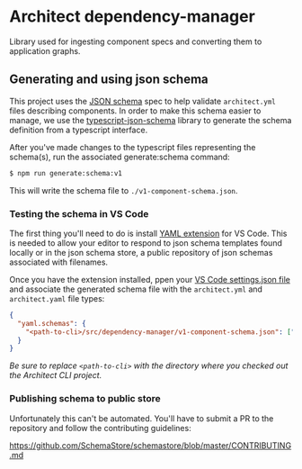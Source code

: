 Architect dependency-manager
=============

Library used for ingesting component specs and converting them to application graphs.

## Generating and using json schema

This project uses the [JSON schema](https://json-schema.org/) spec to help validate `architect.yml` files describing components. In order to make this schema easier to manage, we use the [typescript-json-schema]() library to generate the schema definition from a typescript interface.

After you've made changes to the typescript files representing the schema(s), run the associated generate:schema command:

```sh
$ npm run generate:schema:v1
```

This will write the schema file to `./v1-component-schema.json`.

### Testing the schema in VS Code

The first thing you'll need to do is install [YAML extension](https://marketplace.visualstudio.com/items?itemName=redhat.vscode-yaml) for VS Code. This is needed to allow your editor to respond to json schema templates found locally or in the json schema store, a public repository of json schemas associated with filenames.

Once you have the extension installed, ppen your [VS Code settings.json file](https://code.visualstudio.com/docs/getstarted/settings#_settings-file-locations) and associate the generated schema file with the `architect.yml` and `architect.yaml` file types:

```json
{
  "yaml.schemas": {
    "<path-to-cli>/src/dependency-manager/v1-component-schema.json": ["architect.yaml", "architect.yml"]
  }
}
```

_Be sure to replace `<path-to-cli>` with the directory where you checked out the Architect CLI project._

### Publishing schema to public store

Unfortunately this can't be automated. You'll have to submit a PR to the repository and follow the contributing guidelines:

https://github.com/SchemaStore/schemastore/blob/master/CONTRIBUTING.md
